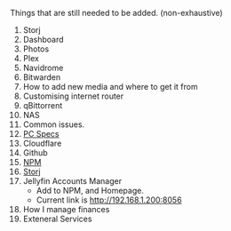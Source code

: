 Things that are still needed to be added. (non-exhaustive)

1. Storj
2. Dashboard
3. Photos
4. Plex
5. Navidrome
6. Bitwarden
7. How to add new media and where to get it from
8. Customising internet router
9. qBittorrent
10. NAS
11. Common issues.
12. <a href="/Stuff on PC/">PC Specs</a>
13. Cloudflare
14. Github
15. <a href="/Stuff on PC/NPM/npm/">NPM</a>
16. <a href="/Stuff on PC/Storj/">Storj</a>
17. Jellyfin Accounts Manager
	- Add to NPM, and Homepage.
	- Current link is <a href="http://192.168.1.200:8056">http://192.168.1.200:8056</a>
18. How I manage finances
19. Exteneral Services